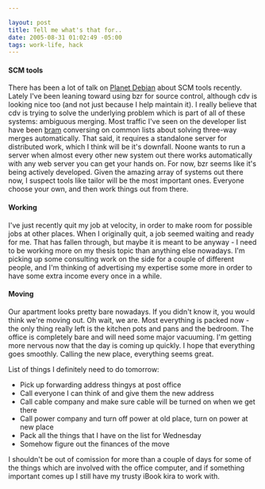 ```yaml
--- 

layout: post
title: Tell me what's that for..
date: 2005-08-31 01:02:49 -05:00
tags: work-life, hack
---
```

<h4>SCM tools</h4>
There has been a lot of talk on <a href="http://planet.debian.org">Planet Debian</a> about SCM tools recently.  Lately I've been leaning toward using bzr for source control, although cdv is looking nice too (and not just because I help maintain it).  I really believe that cdv is trying to solve the underlying problem which is part of all of these systems: ambiguous merging.  Most traffic I've seen on the developer list have been <a href="http://www.livejournal.com/users/bramcohen/">bram</a> conversing on common lists about solving three-way merges automatically.   That said, it requires a standalone server for distributed work, which I think will be it's downfall.  Noone wants to run a server when almost every other new system out there works automatically with any web server you can get your hands on.   For now, bzr seems like it's being actively developed.  Given the amazing array of systems out there now, I suspect tools like tailor will be the most important ones.   Everyone choose your own, and then work things out from there.
<h4>Working</h4>
I've just recently quit my job at velocity, in order to make room for possible jobs at other places.  When I originally quit, a job seemed waiting and ready for me.  That has fallen through, but maybe it is meant to be anyway - I need to be working more on my thesis topic than anything else nowadays.   I'm picking up some consulting work on the side for a couple of different people, and I'm thinking of advertising my expertise some more in order to have some extra income every once in a while.
<h4>Moving</h4>
Our apartment looks pretty bare nowadays.  If you didn't know it, you would think we're moving out.  Oh wait, we are.  Most everything is packed now - the only thing really left is the kitchen pots and pans and the bedroom.  The office is completely bare and will need some major vacuuming.  I'm getting more nervous now that the day is coming up quickly.  I hope that everything goes smoothly.  Calling the new place, everything seems great.

List of things I definitely need to do tomorrow:
<ul>
	<li>Pick up forwarding address thingys at post office</li>
	<li>Call everyone I can think of and give them the new address</li>
	<li>Call cable company and make sure cable will be turned on when we get there</li>
	<li>Call power company and turn off power at old place, turn on power at new place</li>
	<li>Pack all the things that I have on the list for Wednesday</li>
	<li>Somehow figure out the finances of the move</li>
</ul>
I shouldn't be out of comission for more than a couple of days for some of the things which are involved with the office computer, and if something important comes up I still have my trusty iBook kira to work with.
